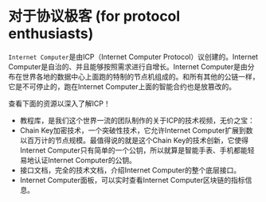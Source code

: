 # 对于协议极客 (for protocol enthusiasts)

`Internet Computer`是由ICP（Internet Computer Protocol）议创建的。Internet Computer是自治的、并且能够按照需求进行自增长。Internet Computer是由分布在世界各地的数据中心上面跑的特制的节点机组成的。和所有其他的公链一样，它是不可停止的，跑在Internet Computer上面的智能合约也是放篡改的。

查看下面的资源以深入了解ICP！

- 教程库，是我们这个世界一流的团队制作的关于ICP的技术视频，无价之宝：
 - Chain Key加密技术，一个突破性技术，它允许Internet Computer扩展到数以百万计的节点规模。最值得说的就是这个Chain Key的技术创新，它使得Internet Computer只有简单的一个公钥，所以就算是智能手表、手机都能轻易地认证Internet Computer的公钥。
- 接口文档，完全的技术文档，介绍Internet Computer的整个底层接口。
- Internet Computer面板，可以实时查看Internet Computer区块链的指标信息。